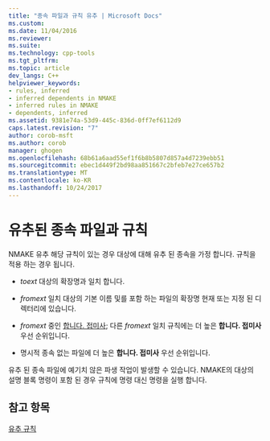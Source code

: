 ```yaml
---
title: "종속 파일과 규칙 유추 | Microsoft Docs"
ms.custom: 
ms.date: 11/04/2016
ms.reviewer: 
ms.suite: 
ms.technology: cpp-tools
ms.tgt_pltfrm: 
ms.topic: article
dev_langs: C++
helpviewer_keywords:
- rules, inferred
- inferred dependents in NMAKE
- inferred rules in NMAKE
- dependents, inferred
ms.assetid: 9381e74a-53d9-445c-836d-0ff7ef6112d9
caps.latest.revision: "7"
author: corob-msft
ms.author: corob
manager: ghogen
ms.openlocfilehash: 68b61a6aad55ef1f6b8b5807d857a4d7239ebb51
ms.sourcegitcommit: ebec1d449f2bd98aa851667c2bfeb7e27ce657b2
ms.translationtype: MT
ms.contentlocale: ko-KR
ms.lasthandoff: 10/24/2017
---
```

# <a name="inferred-dependents-and-rules"></a>유추된 종속 파일과 규칙
NMAKE 유추 해당 규칙이 있는 경우 대상에 대해 유추 된 종속을 가정 합니다. 규칙을 적용 하는 경우 됩니다.  
  
-   *toext* 대상의 확장명과 일치 합니다.  
  
-   *fromext* 일치 대상의 기본 이름 및를 포함 하는 파일의 확장명 현재 또는 지정 된 디렉터리에 있습니다.  
  
-   *fromext* 중인 [합니다. 접미사](../build/dot-directives.md); 다른 *fromext* 일치 규칙에는 더 높은 **합니다. 접미사** 우선 순위입니다.  
  
-   명시적 종속 없는 파일에 더 높은 **합니다. 접미사** 우선 순위입니다.  
  
 유추 된 종속 파일에 예기치 않은 파생 작업이 발생할 수 있습니다. NMAKE의 대상의 설명 블록 명령이 포함 된 경우 규칙에 명령 대신 명령을 실행 합니다.  
  
## <a name="see-also"></a>참고 항목  
 [유추 규칙](../build/inference-rules.md)